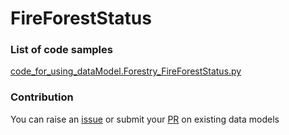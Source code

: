 # FireForestStatus

### List of code samples 

<!-- 50-List of code -->

<!-- [code entry](link) -->
[code_for_using_dataModel.Forestry_FireForestStatus.py](https://github.com/smart-data-models/dataModel.Forestry/blob/master/FireForestStatus/code/code_for_using_dataModel.Forestry_FireForestStatus.py)


<!-- /50-List of code -->

### Contribution
You can raise an [issue](https://github.com/smart-data-models/dataModel.Forestry/issues) or submit your [PR](https://github.com/smart-data-models/dataModel.Forestry/pulls) on existing data models
